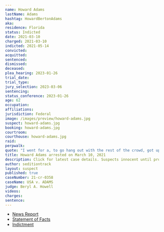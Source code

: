 ```yaml
---
name: Howard Adams
lastName: Adams
hashtag: HowardBertonAdams
aka:
residence: Florida
status: Indicted
date: 2021-03-10
charged: 2021-03-10
indicted: 2021-05-14
convicted:
acquitted:
sentenced:
dismissed:
deceased:
plea_hearing: 2023-01-26
trial_date:
trial_type:
jury_selection: 2023-03-06
sentencing:
status_conference: 2023-01-26
age: 62
occupation:
affiliations:
jurisdiction: Federal
image: /images/preview/howard-adams.jpg
suspect: howard-adams.jpg
booking: howard-adams.jpg
courtroom:
courthouse: howard-adams.jpg
raid:
perpwalk:
quote: "I went for a, to go hang out with the rest of the crowd, got up too close to the front, and wound up just, just getting caught up. I’ll be honest."
title: Howard Adams arrested on March 10, 2021
description: Click for latest case details. Suspects innocent until proven guilty.
author: seditiontrack
layout: suspect
published: true
caseNumber: 21-cr-0358
caseName: USA v. ADAMS
judge: Beryl A. Howell
videos:
charges:
sentence:
---
```

- [News Report](https://www.clickorlando.com/news/local/2021/03/10/another-central-florida-man-arrested-in-capitol-riot/#//)
- [Statement of Facts](https://www.justice.gov/usao-dc/case-multi-defendant/file/1378311/download)
- [Indictment](https://www.justice.gov/usao-dc/case-multi-defendant/file/1456816/download)
